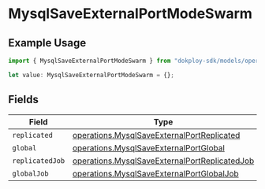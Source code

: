 # MysqlSaveExternalPortModeSwarm

## Example Usage

```typescript
import { MysqlSaveExternalPortModeSwarm } from "dokploy-sdk/models/operations";

let value: MysqlSaveExternalPortModeSwarm = {};
```

## Fields

| Field                                                                                                          | Type                                                                                                           | Required                                                                                                       | Description                                                                                                    |
| -------------------------------------------------------------------------------------------------------------- | -------------------------------------------------------------------------------------------------------------- | -------------------------------------------------------------------------------------------------------------- | -------------------------------------------------------------------------------------------------------------- |
| `replicated`                                                                                                   | [operations.MysqlSaveExternalPortReplicated](../../models/operations/mysqlsaveexternalportreplicated.md)       | :heavy_minus_sign:                                                                                             | N/A                                                                                                            |
| `global`                                                                                                       | [operations.MysqlSaveExternalPortGlobal](../../models/operations/mysqlsaveexternalportglobal.md)               | :heavy_minus_sign:                                                                                             | N/A                                                                                                            |
| `replicatedJob`                                                                                                | [operations.MysqlSaveExternalPortReplicatedJob](../../models/operations/mysqlsaveexternalportreplicatedjob.md) | :heavy_minus_sign:                                                                                             | N/A                                                                                                            |
| `globalJob`                                                                                                    | [operations.MysqlSaveExternalPortGlobalJob](../../models/operations/mysqlsaveexternalportglobaljob.md)         | :heavy_minus_sign:                                                                                             | N/A                                                                                                            |